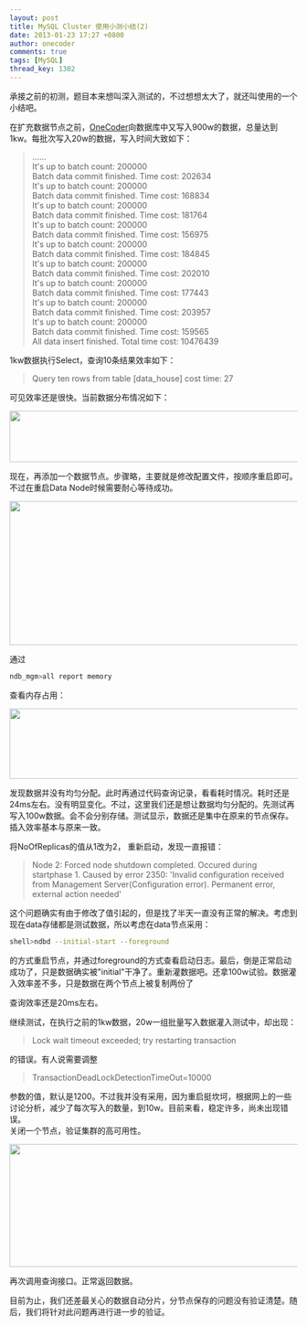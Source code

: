 ```yaml
---
layout: post
title: MySQL Cluster 使用小测小结(2)
date: 2013-01-23 17:27 +0800
author: onecoder
comments: true
tags: [MySQL]
thread_key: 1302
---
```

<p>
	承接之前的初测，题目本来想叫深入测试的，不过想想太大了，就还叫使用的一个小结吧。</p>
<p>
	在扩充数据节点之前，<a href="http://www.coderli.com">OneCoder</a>向数据库中又写入900w的数据，总量达到1kw。每批次写入20w的数据，写入时间大致如下：</p>
<blockquote>
	<p>
		&hellip;&hellip;<br />
		It&#39;s up to batch count: 200000<br />
		Batch data commit finished. Time cost: 202634<br />
		It&#39;s up to batch count: 200000<br />
		Batch data commit finished. Time cost: 168834<br />
		It&#39;s up to batch count: 200000<br />
		Batch data commit finished. Time cost: 181764<br />
		It&#39;s up to batch count: 200000<br />
		Batch data commit finished. Time cost: 156975<br />
		It&#39;s up to batch count: 200000<br />
		Batch data commit finished. Time cost: 184845<br />
		It&#39;s up to batch count: 200000<br />
		Batch data commit finished. Time cost: 202010<br />
		It&#39;s up to batch count: 200000<br />
		Batch data commit finished. Time cost: 177443<br />
		It&#39;s up to batch count: 200000<br />
		Batch data commit finished. Time cost: 203957<br />
		It&#39;s up to batch count: 200000<br />
		Batch data commit finished. Time cost: 159565<br />
		All data insert finished. Total time cost: 10476439</p>
</blockquote>
<p>
	1kw数据执行Select，查询10条结果效率如下：</p>
<blockquote>
	<p>
		Query ten rows from table [data_house] cost time: 27</p>
</blockquote>
<p>
	可见效率还是很快。当前数据分布情况如下：</p>
<p style="text-align: center;">
	<img alt="" src="http://onecoder.qiniudn.com/8wuliao/CAtAHU1A/bilwC.jpg" style="width: 620px; height: 90px;" /></p>
<p>
	现在，再添加一个数据节点。步骤略，主要就是修改配置文件，按顺序重启即可。不过在重启Data Node时候需要耐心等待成功。</p>
<p style="text-align: center;">
	<img alt="" src="http://onecoder.qiniudn.com/8wuliao/CAtAIi6Q/q7QBH.jpg" style="width: 656px; height: 252px;" /></p>
<p>
	通过</p>

```bash
ndb_mgm>all report memory
```

<p>
	查看内存占用：</p>
<p style="text-align: center;">
	<img alt="" src="http://onecoder.qiniudn.com/8wuliao/CAtAHHFC/RnNDp.jpg" style="width: 630px; height: 123px;" /></p>
<p>
	发现数据并没有均匀分配。此时再通过代码查询记录，看看耗时情况。耗时还是24ms左右。没有明显变化。不过，这里我们还是想让数据均匀分配的。先测试再写入100w数据。会不会分别存储。测试显示，数据还是集中在原来的节点保存。插入效率基本与原来一致。</p>
<p>
	将NoOfReplicas的值从1改为2， 重新启动，发现一直报错：</p>
<blockquote>
	<p>
		Node 2: Forced node shutdown completed. Occured during startphase 1. Caused by error 2350: &#39;Invalid configuration received from Management Server(Configuration error). Permanent error, external action needed&#39;</p>
</blockquote>
<p>
	这个问题确实有由于修改了值引起的，但是找了半天一直没有正常的解决。考虑到现在data存储都是测试数据，所以考虑在data节点采用：</p>

```bash
shell>ndbd --initial-start --foreground
```

<p>
	的方式重启节点，并通过foreground的方式查看启动日志。最后，倒是正常启动成功了，只是数据确实被&quot;initial&quot;干净了。重新灌数据吧。还拿100w试验。数据灌入效率差不多，只是数据在两个节点上被复制两份了</p>
<p>
	查询效率还是20ms左右。</p>
<p>
	继续测试，在执行之前的1kw数据，20w一组批量写入数据灌入测试中，却出现：</p>
<blockquote>
	<p>
		Lock wait timeout exceeded; try restarting transaction</p>
</blockquote>
<p>
	的错误。有人说需要调整</p>
<blockquote>
	<p>
		TransactionDeadLockDetectionTimeOut=10000</p>
</blockquote>
<p>
	参数的值，默认是1200。不过我并没有采用，因为重启挺坎坷，根据网上的一些讨论分析，减少了每次写入的数量，到10w。目前来看，稳定许多，尚未出现错误。<br />
	关闭一个节点，验证集群的高可用性。</p>
<p style="text-align: center;">
	<img alt="" src="http://onecoder.qiniudn.com/8wuliao/CAtAIQuE/10h06U.jpg" style="width: 630px; height: 215px;" /></p>
<p>
	再次调用查询接口。正常返回数据。</p>
<p>
	目前为止，我们还差最关心的数据自动分片，分节点保存的问题没有验证清楚。随后，我们将针对此问题再进行进一步的验证。</p>